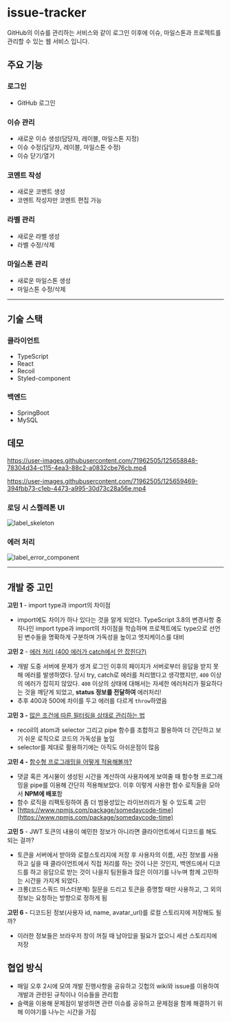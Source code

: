 # issue-tracker

GitHub의 이슈를 관리하는 서비스와 같이 로그인 이후에 이슈, 마일스톤과 프로젝트를 관리할 수 있는 웹 서비스 입니다.

## 주요 기능

### 로그인

- GitHub 로그인

### 이슈 관리

- 새로운 이슈 생성(담당자, 레이블, 마일스톤 지정)
- 이슈 수정(담당자, 레이블, 마일스톤 수정)
- 이슈 닫기/열기

### 코멘트 작성

- 새로운 코멘트 생성
- 코멘트 작성자만 코멘트 편집 가능

### 라벨 관리

- 새로운 라벨 생성
- 라벨 수정/삭제

### 마일스톤 관리

- 새로운 마일스톤 생성
- 마일스톤 수정/삭제

---

## 기술 스택

### 클라이언트

- TypeScript
- React
- Recoil
- Styled-component

### 백엔드

- SpringBoot
- MySQL

## 데모

https://user-images.githubusercontent.com/71962505/125658848-78304d34-c115-4ea3-88c2-a0832cbe76cb.mp4

https://user-images.githubusercontent.com/71962505/125659469-394fbb73-c1eb-4473-a995-30d73c28a56e.mp4

### 로딩 시 스켈레톤 UI

![label_skeleton](https://user-images.githubusercontent.com/62237639/123954540-7c3b5980-d9e3-11eb-90e3-319130e93659.gif)

### 에러 처리

![label_error_component](https://user-images.githubusercontent.com/62237639/123954867-dcca9680-d9e3-11eb-8b78-f90261320944.png)

---

## 개발 중 고민

**고민 1** - import type과 import의 차이점

- import에도 차이가 하나 있다는 것을 알게 되었다. TypeScript 3.8의 변경사항 중 하나인 import type과 import의 차이점을 학습하며 프로젝트에도 type으로 선언된 변수들을 명확하게 구분하며 가독성을 높이고 엣지케이스를 대비

**고민 2** - [에러 처리 (400 에러가 catch에서 안 잡힌다?)](https://somedaycode.github.io/daily/2021/06/22/daily2/)

- 개발 도중 서버에 문제가 생겨 로그인 이후의 페이지가 서버로부터 응답을 받지 못해 에러를 발생하였다. 당시 try, catch로 에러를 처리했다고 생각했지만, `400` 이상의 에러가 잡히지 않았다. `400` 이상의 상태에 대해서는 자세한 에러처리가 필요하다는 것을 깨닫게 되었고, **status 정보를 전달하여** 에러처리!
- 추후 400과 500에 차이를 두고 에러를 다르게 `throw`하였음

**고민 3 -** [많은 조건에 따른 필터링을 상태로 관리하는 법](https://github.com/somedaycode/issue-tracker/wiki/%5BFE%5D-%EB%8B%A4%EC%96%91%ED%95%9C-%EC%A1%B0%EA%B1%B4%EC%97%90-%EB%94%B0%EB%A5%B8-%ED%95%84%ED%84%B0%EB%A7%81%EC%9D%84-%EC%83%81%ED%83%9C%EB%A1%9C-%EA%B4%80%EB%A6%AC%ED%95%98%EB%8A%94-%EB%B2%95)

- recoil의 atom과 selector 그리고 pipe 함수를 조합하고 활용하여 더 간단하고 보기 쉬운 로직으로 코드의 가독성을 높임
- selector를 제대로 활용하기에는 아직도 아쉬운점이 많음

**고민 4 -** [함수형 프로그래밍을 어떻게 적용해볼까?](https://github.com/somedaycode/issue-tracker/wiki/%5BFE%5D-%ED%95%A8%EC%88%98%ED%98%95-%ED%94%84%EB%A1%9C%EA%B7%B8%EB%9E%98%EB%B0%8D%EC%9D%84-%EC%96%B4%EB%96%BB%EA%B2%8C-%EC%A0%81%EC%9A%A9%ED%95%B4%EB%B3%BC%EA%B9%8C%3F)

- 댓글 혹은 게시물이 생성된 시간을 계산하여 사용자에게 보여줄 때 함수형 프로그래밍을 pipe를 이용해 간단히 적용해보았다. 이후 이렇게 사용한 함수 로직들을 모아서 **NPM에 배포**함
- 함수 로직을 리팩토링하여 좀 더 범용성있는 라이브러리가 될 수 있도록 고민
- [https://www.npmjs.com/package/somedaycode-time](https://www.npmjs.com/package/somedaycode-time)

**고민 5** - JWT 토큰의 내용이 예민한 정보가 아니라면 클라이언트에서 디코드를 해도 되는 걸까?

- 토큰을 서버에서 받아와 로컬스토리지에 저장 후 사용자의 이름, 사진 정보를 사용하고 싶을 때 클라이언트에서 직접 처리를 하는 것이 나은 것인지, 백엔드에서 디코드를 하고 응답으로 받는 것이 나을지 팀원들과 많은 이야기를 나누며 함께 고민하는 시간을 가지게 되었다.
- 크롱(코드스쿼드 마스터분께) 질문을 드리고 토큰을 증명할 때만 사용하고, 그 외의 정보는 요청하는 방향으로 정하게 됨

**고민 6 -** 디코드된 정보(사용자 id, name, avatar_url)를 로컬 스토리지에 저장해도 될까?

- 이러한 정보들은 브라우저 창이 꺼질 때 남아있을 필요가 없으니 세션 스토리지에 저장

## 협업 방식

- 매일 오후 2시에 모여 개발 진행사항을 공유하고 깃헙의 wiki와 issue를 이용하여 개발과 관련된 규칙이나 이슈들을 관리함
- 슬랙을 이용해 문제점이 발생하면 관련 이슈를 공유하고 문제점을 함께 해결하기 위해 이야기를 나누는 시간을 가짐

